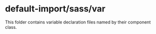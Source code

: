 # default-import/sass/var

This folder contains variable declaration files named by their component class.

